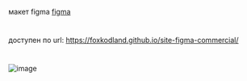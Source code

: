 макет figma <a href="https://www.figma.com/file/itLZTR40JOnN7QPdacruej/Client-First-Template-9---Webflow-Agency-(Community)?node-id=0-1&t=hc2hExIkqcb8b1Ox-0">figma</a>
# 
доступен по url: https://foxkodland.github.io/site-figma-commercial/
# 
![image](https://user-images.githubusercontent.com/102648390/230964180-10c3a73c-87c0-4af9-9c88-7f9130ab19c3.png)
